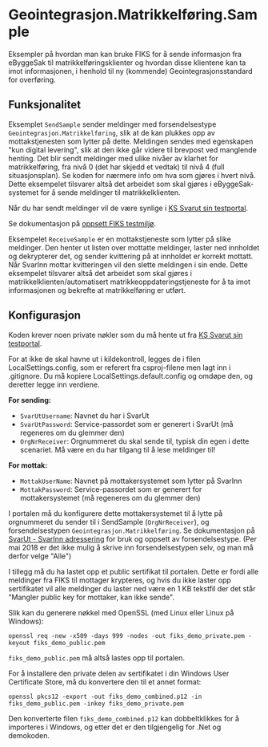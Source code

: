 Geointegrasjon.Matrikkelføring.Sample
======================================
Eksempler på hvordan man kan bruke FIKS for å sende informasjon fra eByggeSak
til matrikkelføringsklienter og hvordan disse klientene kan ta imot informasjonen, 
i henhold til ny (kommende) Geointegrasjonsstandard for overføring.

Funksjonalitet
--------------

Eksemplet `SendSample` sender meldinger med forsendelsestype 
`Geointegrasjon.Matrikkelføring`, slik at de kan plukkes opp av mottakstjenesten  som lytter på dette. Meldingen sendes med egenskapen "kun digital levering", slik 
at den ikke går videre til brevpost ved manglende henting.  Det blir sendt 
meldinger med ulike nivåer av klarhet for matrikkelføring, fra nivå 0 (det har 
skjedd et vedtak) til nivå 4 (full situasjonsplan). Se koden for nærmere info om 
hva som gjøres i hvert nivå. Dette eksempelet tilsvarer altså det arbeidet som 
skal gjøres i eByggeSak-systemet for å sende meldinger til matrikkelklienten.

Når du har sendt meldinger vil de være synlige i [KS Svarut sin testportal](https://test.svarut.ks.no).

Se dokumentasjon på [oppsett FIKS testmiljø](https://ks-no.github.io/svarut/testmiljo/).

Eksempelet `ReceiveSample` er en mottakstjeneste som lytter på slike meldinger. 
Den henter ut listen over mottatte meldinger, laster ned innholdet og dekrypterer 
det, og sender kvittering på at innholdet er korrekt mottatt. Når SvarInn mottar
kvitteringen vil den slette meldingen i sin ende. Dette eksempelet tilsvarer altså det arbeidet som skal gjøres i matrikkelklienten/automatisert 
matrikkeoppdateringstjeneste for å ta imot informasjonen og bekrefte at 
matrikkelføring er utført.

Konfigurasjon
-------------

Koden krever noen private nøkler som du må hente ut fra [KS Svarut sin testportal](https://test.svarut.ks.no).

For at ikke de skal havne ut i kildekontroll, legges de i filen 
LocalSettings.config, som er referert fra csproj-filene men lagt inn i .gitignore. 
Du må kopiere LocalSettings.default.config og omdøpe den, og deretter legge inn verdiene.

__For sending:__
 - `SvarUtUsername`: Navnet du har i SvarUt
 - `SvarUtPassword`: Service-passordet som er generert i SvarUt (må regeneres om du glemmer den)
 - `OrgNrReceiver`: Orgnummeret du skal sende til, typisk din egen i dette scenariet. Må være en du har tilgang til å lese meldinger til!

__For mottak:__
- `MottakUserName`: Navnet på mottakersystemet som lytter på SvarInn
- `MottakPassword`: Service-passordet som er generert for mottakersystemet (må regeneres om du glemmer den)

I portalen må du konfigurere dette mottakersystemet til å lytte på orgnummeret du sender til i SendSample (`OrgNrReceiver`), og forsendelsestypen 
`Geointegrasjon.Matrikkelføring`. Se dokumentasjon på [SvarUt - SvarInn adressering](https://ks-no.github.io/svarut/svarut-svarinn-adressering/) for bruk og oppsett av forsendelsestype. (Per mai 2018 er det ikke mulig å skrive inn 
forsendelsestypen selv, og man må derfor velge "Alle")

I tillegg må du ha lastet opp et public sertifikat til portalen. Dette er fordi 
alle meldinger fra FIKS til mottager krypteres, og hvis du ikke laster opp 
sertifikatet vil alle meldinger du laster ned være en 1 KB tekstfil der det står 
"Mangler public key for mottaker, kan ikke sende".

Slik kan du generere nøkkel med OpenSSL (med Linux eller Linux på Windows): 

`openssl req -new -x509 -days 999 -nodes -out fiks_demo_private.pem -keyout fiks_demo_public.pem`

`fiks_demo_public.pem` må altså lastes opp til portalen.

For å installere den private delen av sertifikatet i din Windows User Certificate 
Store, må du konvertere den til et annet format:

`openssl pkcs12 -export -out fiks_demo_combined.p12 -in fiks_demo_public.pem -inkey fiks_demo_private.pem`

Den konverterte filen `fiks_demo_combined.p12` kan dobbeltklikkes for å importeres i Windows, og etter det
er den tilgjengelig for .Net og demokoden.
